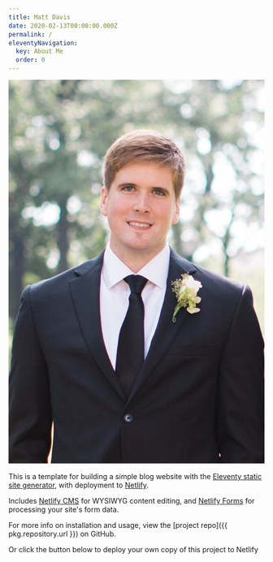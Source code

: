 ```yaml
---
title: Matt Davis
date: 2020-02-13T00:00:00.000Z
permalink: /
eleventyNavigation:
  key: About Me
  order: 0
---
```

![Matt Davis](/static/img/mattphoto.jpg "home-photo")

This is a template for building a simple blog website with the [Eleventy static site generator](https://www.11ty.io), with deployment to [Netlify](https://www.netlify.com).

Includes [Netlify CMS](https://www.netlifycms.org) for WYSIWYG content editing, and [Netlify Forms](https://www.netlify.com/docs/form-handling) for processing your site's form data.

For more info on installation and usage, view the \[project repo]({{ pkg.repository.url }}) on GitHub.

Or click the button below to deploy your own copy of this project to Netlify
